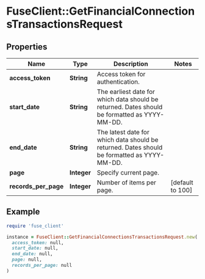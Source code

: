# FuseClient::GetFinancialConnectionsTransactionsRequest

## Properties

| Name | Type | Description | Notes |
| ---- | ---- | ----------- | ----- |
| **access_token** | **String** | Access token for authentication. |  |
| **start_date** | **String** | The earliest date for which data should be returned. Dates should be formatted as YYYY-MM-DD. |  |
| **end_date** | **String** | The latest date for which data should be returned. Dates should be formatted as YYYY-MM-DD. |  |
| **page** | **Integer** | Specify current page. |  |
| **records_per_page** | **Integer** | Number of items per page. | [default to 100] |

## Example

```ruby
require 'fuse_client'

instance = FuseClient::GetFinancialConnectionsTransactionsRequest.new(
  access_token: null,
  start_date: null,
  end_date: null,
  page: null,
  records_per_page: null
)
```

